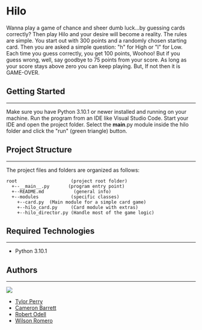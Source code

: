 # Hilo
Wanna play a game of chance and sheer dumb luck...by guessing cards correctly? Then play Hilo and your desire will become a reality. The rules are simple. You start out with 300 points and a randomly chosen starting card. Then you are asked a simple question: "h" for High or "l" for Low. Each time you guess correctly, you get 100 points, Woohoo! But if you guess wrong, well, say goodbye to 75 points from your score. As long as your score stays above zero you can keep playing. But, If not then it is GAME-OVER.

## Getting Started
---
Make sure you have Python 3.10.1 or newer installed and running on your machine. Run the program from an IDE like Visual Studio Code. Start your IDE and open the project folder. Select the __main__.py module inside the hilo folder and click the "run" (green triangle) button.

## Project Structure
---
The project files and folders are organized as follows:
```
root                    (project root folder)
  +--__main__.py       (program entry point)
  +--README.md           (general info)
  +--modules            (specific classes)
    +--card.py  (Main module for a simple card game)
    +--hilo_card.py 	(Card module with extras)
    +--hilo_director.py (Handle most of the game logic)

```

## Required Technologies
---
* Python 3.10.1

## Authors
---
<a href="https://github.com/DubsOchenta/cse210-team5/graphs/contributors">
  <img src="https://contrib.rocks/image?repo=DubsOchenta/cse210-team5" />
</a>

* [Tylor Perry](https://github.com/DubsOchenta)
* [Cameron Barrett](https://github.com/Cams1stGitHub) 
* [Robert Odell](https://github.com/rodell1983)
* [Wilson Romero](https://github.com/wilsonBYU)

